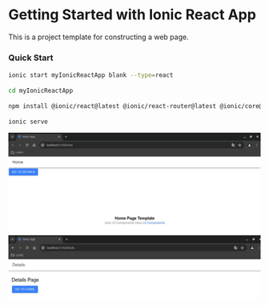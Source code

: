 # Getting Started with Ionic React App

This is a project template for constructing a web page.

### Quick Start

```sh
ionic start myIonicReactApp blank --type=react
```
```sh
cd myIonicReactApp
```
```sh
npm install @ionic/react@latest @ionic/react-router@latest @ionic/core@latest
```
```sh
ionic serve
```
![home](public/home.jpg)
![details](public/details.jpg)
